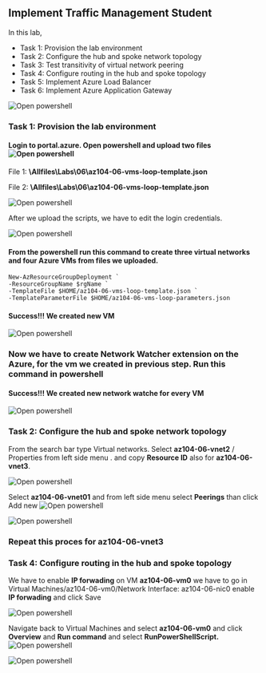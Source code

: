 ## Implement Traffic Management Student

In this lab,
<ul>
     <li>Task 1: Provision the lab environment</li>
     <li>Task 2: Configure the hub and spoke network topology</li>
     <li>Task 3: Test transitivity of virtual network peering</li>
     <li>Task 4: Configure routing in the hub and spoke topology</li>
     <li>Task 5: Implement Azure Load Balancer</li>
     <li>Task 6: Implement Azure Application Gateway</li>
</ul>

![Open powershell ](images/diagram.png)


### Task 1: Provision the lab environment

#### Login to portal.azure. Open powershell and upload two files ![Open powershell ](images/powershell.png)

File 1: **\Allfiles\Labs\06\az104-06-vms-loop-template.json**
 <br />

File 2: **\Allfiles\Labs\06\az104-06-vms-loop-template.json**

![Open powershell ](images/upload.png)

After we upload the scripts, we have to edit the login credentials.

![Open powershell ](images/editpwd.png)

#### From the powershell run this command to create three virtual networks and four Azure VMs from files we uploaded.

    New-AzResourceGroupDeployment `
    -ResourceGroupName $rgName `
    -TemplateFile $HOME/az104-06-vms-loop-template.json `
    -TemplateParameterFile $HOME/az104-06-vms-loop-parameters.json

#### Success!!! We created new VM

![Open powershell ](images/vms.png)

### Now we have to create Network Watcher extension on the Azure, for the vm we created in previous step. Run this command in powershell
#### Success!!! We created new network watche for every VM
![Open powershell ](images/networkwatcher.png)



### Task 2: Configure the hub and spoke network topology

From the search bar type Virtual networks. Select **az104-06-vnet2** / Properties from left side menu .  and copy **Resource ID** also for **az104-06-vnet3**.

![Open powershell ](images/res.png)


Select **az104-06-vnet01**  and from left side menu select **Peerings** than click Add new 
![Open powershell ](images/net2.png)




![Open powershell ](images/nat3.png)

### Repeat this proces for az104-06-vnet3


### Task 4: Configure routing in the hub and spoke topology

We have to enable **IP forwading** on VM **az104-06-vm0** we have to go in Virtual Machines/az104-06-vm0/Network Interface: az104-06-nic0 enable **IP forwading** and click Save


![Open powershell ](images/enable01.png)

Navigate back to Virtual Machines and select  **az104-06-vm0** and click **Overview** and **Run command** and select **RunPowerShellScript.**
![Open powershell ](images/psh2.png)

![Open powershell ](images/psh3.png)